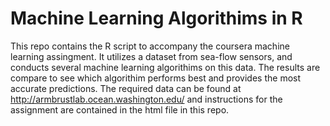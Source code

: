 Machine Learning Algorithims in R
=================================

This repo contains the R script to accompany the coursera machine learning assingment.  It utilizes a dataset from sea-flow sensors, and conducts several machine learning algorithims on this data.  The results are compare to see which algorithim performs best and provides the most accurate predictions.  The required data can be found at <http://armbrustlab.ocean.washington.edu/> and instructions for the assignment are contained in the html file in this repo.
